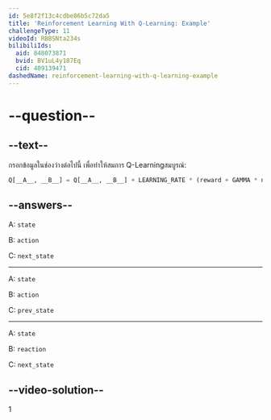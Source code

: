 ```yaml
---
id: 5e8f2f13c4cdbe86b5c72da5
title: 'Reinforcement Learning With Q-Learning: Example'
challengeType: 11
videoId: RBBSNta234s
bilibiliIds:
  aid: 848073871
  bvid: BV1uL4y187Eq
  cid: 409139471
dashedName: reinforcement-learning-with-q-learning-example
---
```


# --question--

## --text--

กรอกข้อมูลในช่องว่างต่อไปนี้ เพื่อทำให้สมการ Q-Learningสมบูรณ์:

```py
Q[__A__, __B__] = Q[__A__, __B__] + LEARNING_RATE * (reward + GAMMA * np.max(Q[__C__, :]) - Q[__A__, __B__])
```

## --answers--

A: `state`

B: `action`

C: `next_state`

---

A: `state`

B: `action`

C: `prev_state`

---

A: `state`

B: `reaction`

C: `next_state`

## --video-solution--

1

